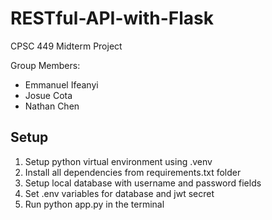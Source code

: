 # RESTful-API-with-Flask
CPSC 449 Midterm Project

Group Members:
* Emmanuel Ifeanyi
* Josue Cota
* Nathan Chen

## Setup 
1. Setup python virtual environment using .venv
2. Install all dependencies from requirements.txt folder
3. Setup local database with username and password fields
4. Set .env variables for database and jwt secret
5. Run python app.py in the terminal
